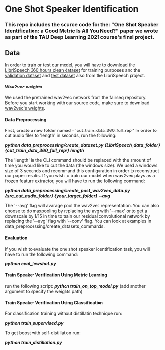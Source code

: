 # One Shot Speaker Identification
### This repo includes the source code for the: "One Shot Speaker Identification: a Good Metric Is All You Need?" paper we wrote as part of the TAU Deep Learning 2021 course's final project.

## Data
In order to train or test our model, you will have to download the [LibriSpeech 360 hours clean dataset](https://www.openslr.org/resources/12/train-clean-360.tar.gz) for training purposes and the [validation dataset](https://www.openslr.org/resources/12/test-clean.tar.gz) and [test dataset](https://www.openslr.org/resources/12/dev-clean.tar.gz) also from the LibriSpeech project.

#### **Wav2vec weights**
We used the pretrained wav2vec network from the fairseq repository. Before you start working with our source code, make sure to download [wav2vec's weights](https://dl.fbaipublicfiles.com/fairseq/wav2vec/wav2vec_large.pt).


#### **Data Preprocessing**
First, create a new folder named - 'cut_train_data_360_full_repr'
In order to cut audio files to 'length' in seconds, run the following:

***python data_preprocessing/create_dataset.py {LibriSpeech_data_folder} {cut_train_data_360_full_repr} length***

The 'length' in the CLI command should be replaced with the amount of time you would like to cut the data (the windows size). We used a windows size of 3 seconds and recommand this configuration in order to reconstruct our paper results.
If you wish to train our model when wav2vec plays as a frozen feature extractor, you will have to run the following command:

***python data_preprocessing/create_post_wav2vec_data.py {src_cut_audio_folder} {your_target_folder} --avg***

The '--avg' flag will avarage pool the wav2vec representation. You can also choose to do maxpooling by replacing the avg with '--max' or to get a downscale by 1/15 in time to train our residual convolutional network by replacing the '--avg' flag with '--conv' flag.
You can look at examples in data_preprocessing/create_datasets_commands.


#### **Evaluation**
If you wish to evaluate the one shot speaker identification task, you will have to run the following command:

***python eval_fewshot.py***

#### **Train Speaker Verification Using Metric Learning**
run the following script:
***python train_on_top_model.py*** (add another argument to specify the weights path)


#### **Train Speaker Verification Using Classification**
For classification training without distillatin technique run:

***python train_supervised.py***

To get boost with self-distillation run:

***python train_distillation.py***